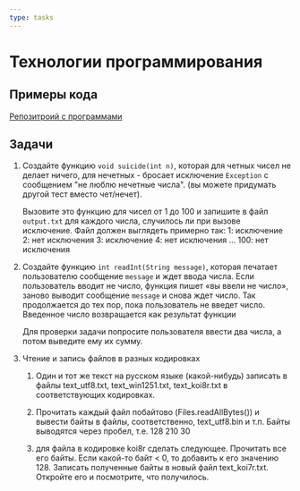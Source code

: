 ```yaml
---
type: tasks
---
```

# Технологии программирования

## Примеры кода

[Репозитроий с программами](https://bitbucket.org/iposov/iposov-programming/src/default/JavaCourse/2017-2018)

## Задачи

1. Создайте функцию `void suicide(int n)`, которая для
    четных чисел
    не делает ничего, для нечетных - бросает исключение
    `Exception` с сообщением "не люблю нечетные числа".
    (вы можете придумать другой тест вместо чет/нечет).
    
    Вызовите это функцию для чисел от 1 до 100 и запишите в файл
    `output.txt` для каждого числа, случилось ли при вызове исключение.
    Файл должен выглядеть примерно так:
       1: исключение
       2: нет исключения
       3: исключение
       4: нет исключения
       ...
       100: нет исключения
       
1. Создайте функцию `int readInt(String message)`, которая
    печатает пользователю сообщение `message` и ждет ввода
    числа. Если пользователь вводит не число, функция
    пишет «вы ввели не число», заново выводит сообщение
    `message` и снова ждет число. Так продолжается до
    тех пор, пока пользователь не введет число. Введенное
    число возвращается как результат функции
    
    Для проверки задачи попросите пользователя ввести
    два числа, а потом выведите ему их сумму.

1. Чтение и запись файлов в разных кодировках
    1. Один и тот же текст на русском языке (какой-нибудь)
    записать в файлы text_utf8.txt, text_win1251.txt,
    text_koi8r.txt в соответствующих кодировках.
    
    1. Прочитать каждый файл побайтово
    (Files.readAllBytes())
    и вывести байты в файлы, соответственно,
    text_utf8.bin и т.п.
    Байты выводятся через пробел, т.е.
    128 210 30 
    
    1. для файла в кодировке koi8r сделать следующее.
    Прочитать все его байты. Если какой-то байт < 0, то
    добавить к его значению 128. Записать полученные байты
    в новый файл text_koi7r.txt. Откройте его и посмотрите,
    что получилось.